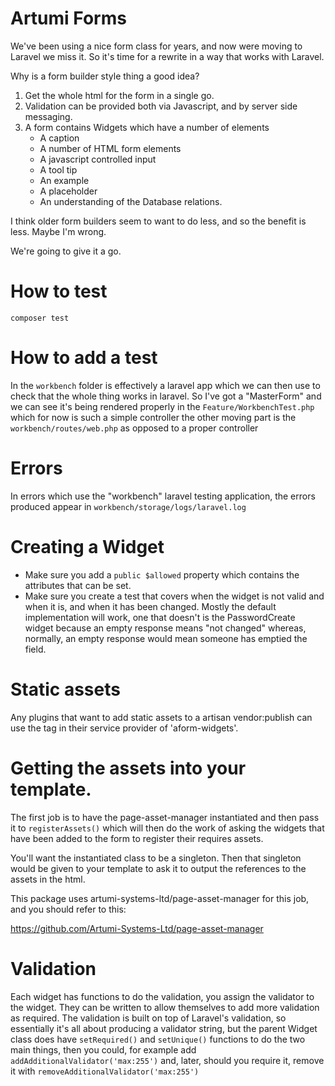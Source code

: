 # Artumi Forms

We've been using a nice form class for years, and now were moving to
Laravel we miss it. So it's time for a rewrite in a way that works
with Laravel.

Why is a form builder style thing a good idea?

1. Get the whole html for the form in a single go.
2. Validation can be provided both via Javascript, and by server side
   messaging.
3. A form contains Widgets which have a number of elements
	- A caption
	- A number of HTML form elements
	- A javascript controlled input
	- A tool tip
	- An example
	- A placeholder
	- An understanding of the Database relations.

I think older form builders seem to want to do less, and so the
benefit is less. Maybe I'm wrong.

We're going to give it a go.

# How to test

`composer test`

# How to add a test

In the `workbench` folder is effectively a laravel app which we can
then use to check that the whole thing works in laravel. So I've got a
"MasterForm" and we can see it's being rendered properly in the
`Feature/WorkbenchTest.php` which for now is such a simple controller
the other moving part is the `workbench/routes/web.php` as opposed to
a proper controller

# Errors

In errors which use the "workbench" laravel testing application, the
errors produced appear in `workbench/storage/logs/laravel.log`


# Creating a Widget

- Make sure you add a `public $allowed` property which contains the
attributes that can be set.
- Make sure you create a test that covers when the widget is not valid
  and when it is, and when it has been changed. Mostly the default
  implementation will work, one that doesn't is the PasswordCreate
  widget because an empty response means "not changed" whereas,
  normally, an empty response would mean someone has emptied the
field.

# Static assets

Any plugins that want to add static assets to a artisan vendor:publish can use
the tag in their service provider of 'aform-widgets'.

# Getting the assets into your template.

The first job is to have the page-asset-manager instantiated and then pass it to `registerAssets()`
which will then do the work of asking the widgets that have been added to the
form to register their requires assets.

You'll want the instantiated class to be a singleton. Then that singleton would be given
to your template to ask it to output the references to the assets in the html.


This package uses artumi-systems-ltd/page-asset-manager for this job, and you should refer
to this:

https://github.com/Artumi-Systems-Ltd/page-asset-manager


# Validation

Each widget has functions to do the validation, you assign the
validator to the widget. They can be written to allow themselves to
add more validation as required. The validation is built on top of
Laravel's validation, so essentially it's all about producing a
validator string, but the parent Widget class does have
`setRequired()` and `setUnique()` functions to do the two main things,
then you could, for example add `addAdditionalValidator('max:255')`
and, later, should you require it, remove it with
`removeAdditionalValidator('max:255')`

